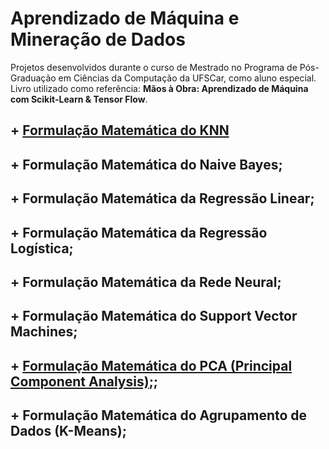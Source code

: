 # Aprendizado de Máquina e Mineração de Dados

Projetos desenvolvidos durante o curso de Mestrado no Programa de Pós-Graduação em Ciências da Computação da UFSCar, como aluno especial. Livro utilizado como referência: **Mãos à Obra: Aprendizado de Máquina com Scikit-Learn & Tensor Flow**.

## + [Formulação Matemática do KNN](https://nbviewer.jupyter.org/github/rafaelpavan95/MSc_MachineLearning_DataMining/blob/main/KNN_FROM_SCRATCH.ipynb)
## + Formulação Matemática do Naive Bayes;
## + Formulação Matemática da Regressão Linear;
## + Formulação Matemática da Regressão Logística;
## + Formulação Matemática da Rede Neural;
## + Formulação Matemática do Support Vector Machines;
## + [Formulação Matemática do PCA (Principal Component Analysis)](https://nbviewer.jupyter.org/github/rafaelpavan95/MSc_MachineLearning_DataMining/blob/main/PCA_FROM_SCRATCH.ipynb);;
## + Formulação Matemática do Agrupamento de Dados (K-Means);
